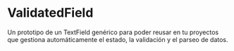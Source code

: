 # ValidatedField
Un prototipo de un TextField genérico para poder reusar en tu proyectos que gestiona automáticamente el estado, la validación y el parseo de datos.
